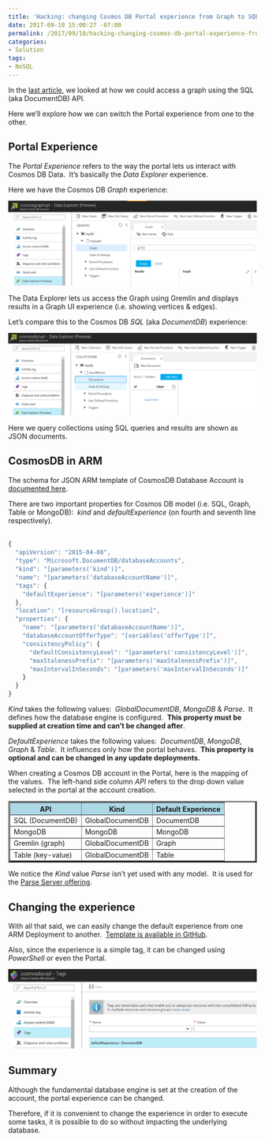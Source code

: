 ```yaml
---
title: 'Hacking: changing Cosmos DB Portal experience from Graph to SQL'
date: 2017-09-10 15:00:27 -07:00
permalink: /2017/09/10/hacking-changing-cosmos-db-portal-experience-from-graph-to-sql/
categories:
- Solution
tags:
- NoSQL
---
```

In the <a href="https://vincentlauzon.com/2017/09/05/hacking-accessing-a-graph-in-cosmos-db-with-sql-documentdb-api/">last article</a>, we looked at how we could access a graph using the SQL (aka DocumentDB) API.

Here we’ll explore how we can switch the Portal experience from one to the other.
<h2>Portal Experience</h2>
The <em>Portal Experience </em>refers to the way the portal lets us interact with Cosmos DB Data.  It’s basically the <em>Data Explorer</em> experience.

Here we have the Cosmos DB <em>Graph</em> experience:

<a href="/assets/posts/2017/3/hacking-changing-cosmos-db-portal-experience-from-graph-to-sql/image.png"><img style="border:0 currentcolor;display:inline;background-image:none;" title="image" src="/assets/posts/2017/3/hacking-changing-cosmos-db-portal-experience-from-graph-to-sql/image_thumb.png" alt="image" border="0" /></a>

The Data Explorer lets us access the Graph using Gremlin and displays results in a Graph UI experience (i.e. showing vertices &amp; edges).

Let’s compare this to the Cosmos DB <em>SQL</em> (aka <em>DocumentDB</em>) experience:

<a href="/assets/posts/2017/3/hacking-changing-cosmos-db-portal-experience-from-graph-to-sql/image2.png"><img style="border:0 currentcolor;display:inline;background-image:none;" title="image" src="/assets/posts/2017/3/hacking-changing-cosmos-db-portal-experience-from-graph-to-sql/image_thumb2.png" alt="image" border="0" /></a>

Here we query collections using SQL queries and results are shown as JSON documents.
<h2>CosmosDB in ARM</h2>
The schema for JSON ARM template of CosmosDB Database Account is <a href="https://docs.microsoft.com/en-ca/azure/templates/microsoft.documentdb/databaseaccounts" target="_blank" rel="noopener">documented here</a>.

There are two important properties for Cosmos DB model (i.e. SQL, Graph, Table or MongoDB):  <em>kind</em> and <em>defaultExperience</em> (on fourth and seventh line respectively).

```javascript

{
  "apiVersion": "2015-04-08",
  "type": "Microsoft.DocumentDB/databaseAccounts",
  "kind": "[parameters('kind')]",
  "name": "[parameters('databaseAccountName')]",
  "tags": {
    "defaultExperience": "[parameters('experience')]"
  },
  "location": "[resourceGroup().location]",
  "properties": {
    "name": "[parameters('databaseAccountName')]",
    "databaseAccountOfferType": "[variables('offerType')]",
    "consistencyPolicy": {
      "defaultConsistencyLevel": "[parameters('consistencyLevel')]",
      "maxStalenessPrefix": "[parameters('maxStalenessPrefix')]",
      "maxIntervalInSeconds": "[parameters('maxIntervalInSeconds')]"
    }
  }
}
```

<em>Kind</em> takes the following values:  <em>GlobalDocumentDB</em>, <em>MongoDB</em> &amp; <em>Parse</em>.  It defines how the database engine is configured.  <strong>This property must be supplied at creation time and can’t be changed after</strong>.

<em>DefaultExperience</em> takes the following values:  <em>DocumentDB</em>, <em>MongoDB</em>,
<em>Graph</em> &amp; <em>Table</em>.  It influences only how the portal behaves.  <strong>This property is optional and can be changed in any update deployments.</strong>

When creating a Cosmos DB account in the Portal, here is the mapping of the values.  The left-hand side column <em>API</em> refers to the drop down value selected in the portal at the account creation.
<table border="3" width="524">
<thead>
<tr style="background:lightblue;">
<th>API</th>
<th>Kind</th>
<th>Default Experience</th>
</tr>
</thead>
<tbody>
<tr>
<td>SQL (DocumentDB)</td>
<td>GlobalDocumentDB</td>
<td>DocumentDB</td>
</tr>
<tr>
<td>MongoDB</td>
<td>MongoDB</td>
<td>MongoDB</td>
</tr>
<tr>
<td>Gremlin (graph)</td>
<td>GlobalDocumentDB</td>
<td>Graph</td>
</tr>
<tr>
<td>Table (key-value)</td>
<td>GlobalDocumentDB</td>
<td>Table</td>
</tr>
</tbody>
</table>
We notice the <em>Kind</em> value <em>Parse</em> isn’t yet used with any model.  It is used for the <a href="https://azuremarketplace.microsoft.com/en-us/marketplace/apps/Microsoft.ParseServer" target="_blank" rel="noopener">Parse Server offering</a>.
<h2>Changing the experience</h2>
With all that said, we can easily change the default experience from one ARM Deployment to another.  <a href="https://github.com/vplauzon/cosmos-db/tree/master/Cosmos-DB-Portal-Experience" target="_blank" rel="noopener">Template is available in GitHub</a>.

Also, since the experience is a simple tag, it can be changed using <em>PowerShell</em> or even the Portal.

<a href="/assets/posts/2017/3/hacking-changing-cosmos-db-portal-experience-from-graph-to-sql/image3.png"><img style="border:0 currentcolor;display:inline;background-image:none;" title="image" src="/assets/posts/2017/3/hacking-changing-cosmos-db-portal-experience-from-graph-to-sql/image_thumb3.png" alt="image" border="0" /></a>
<h2>Summary</h2>
Although the fundamental database engine is set at the creation of the account, the portal experience can be changed.

Therefore, if it is convenient to change the experience in order to execute some tasks, it is possible to do so without impacting the underlying database.